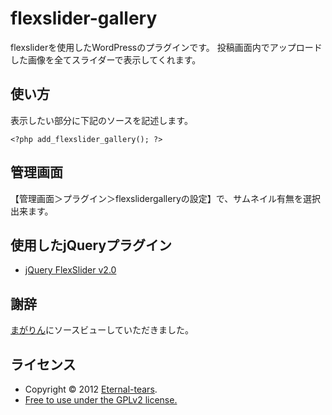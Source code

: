 flexslider-gallery
==================

flexsliderを使用したWordPressのプラグインです。
投稿画面内でアップロードした画像を全てスライダーで表示してくれます。

使い方
------
表示したい部分に下記のソースを記述します。

    <?php add_flexslider_gallery(); ?>

管理画面
------

【管理画面＞プラグイン＞flexslidergalleryの設定】で、サムネイル有無を選択出来ます。

使用したjQueryプラグイン
------

+ <a href="http://www.woothemes.com/flexslider/" target="_blank">jQuery FlexSlider v2.0</a>

謝辞
-----
<a href="http://www.warna.info/" target="_blank">まがりん</a>にソースビューしていただきました。

ライセンス
------

+ Copyright &copy; 2012 <a href="http://lovelog.eternal-tears.com/" target="_blank">Eternal-tears</a>.
+ <a href="http://www.gnu.org/licenses/gpl-2.0.html" target="_blank">Free to use under the GPLv2 license.</a>
